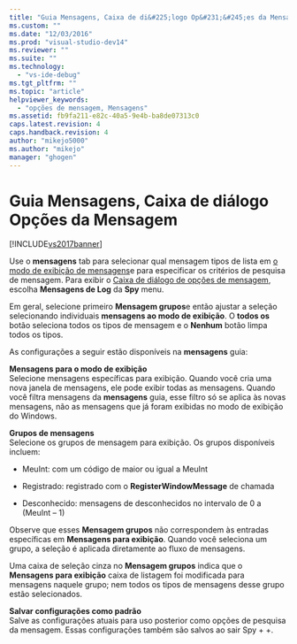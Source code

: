 ```yaml
---
title: "Guia Mensagens, Caixa de di&#225;logo Op&#231;&#245;es da Mensagem | Microsoft Docs"
ms.custom: ""
ms.date: "12/03/2016"
ms.prod: "visual-studio-dev14"
ms.reviewer: ""
ms.suite: ""
ms.technology: 
  - "vs-ide-debug"
ms.tgt_pltfrm: ""
ms.topic: "article"
helpviewer_keywords: 
  - "opções de mensagem, Mensagens"
ms.assetid: fb9fa211-e82c-40a5-9e4b-ba8de07313c0
caps.latest.revision: 4
caps.handback.revision: 4
author: "mikejo5000"
ms.author: "mikejo"
manager: "ghogen"
---
```

# Guia Mensagens, Caixa de di&#225;logo Op&#231;&#245;es da Mensagem
[!INCLUDE[vs2017banner](../code-quality/includes/vs2017banner.md)]

Use o  **mensagens** tab para selecionar qual mensagem tipos de lista em  [o modo de exibição de mensagens](../debugger/messages-view.md)e para especificar os critérios de pesquisa de mensagem.  Para exibir o  [Caixa de diálogo de opções de mensagem](../debugger/message-options-dialog-box.md), escolha  **Mensagens de Log** da  **Spy** menu.  
  
 Em geral, selecione primeiro  **Mensagem grupos**e então ajustar a seleção selecionando individuais  **mensagens ao modo de exibição**.  O  **todos os** botão seleciona todos os tipos de mensagem e o  **Nenhum** botão limpa todos os tipos.  
  
 As configurações a seguir estão disponíveis na  **mensagens** guia:  
  
 **Mensagens para o modo de exibição**  
 Selecione mensagens específicas para exibição.  Quando você cria uma nova janela de mensagens, ele pode exibir todas as mensagens.  Quando você filtra mensagens da  **mensagens** guia, esse filtro só se aplica às novas mensagens, não as mensagens que já foram exibidas no modo de exibição do Windows.  
  
 **Grupos de mensagens**  
 Selecione os grupos de mensagem para exibição.  Os grupos disponíveis incluem:  
  
-   MeuInt: com um código de maior ou igual a MeuInt  
  
-   Registrado: registrado com o  **RegisterWindowMessage** de chamada  
  
-   Desconhecido: mensagens de desconhecidos no intervalo de 0 a \(MeuInt – 1\)  
  
 Observe que esses  **Mensagem grupos** não correspondem às entradas específicas em  **Mensagens para exibição**.  Quando você seleciona um grupo, a seleção é aplicada diretamente ao fluxo de mensagens.  
  
 Uma caixa de seleção cinza no  **Mensagem grupos** indica que o  **Mensagens para exibição** caixa de listagem foi modificada para mensagens naquele grupo; nem todos os tipos de mensagens desse grupo estão selecionados.  
  
 **Salvar configurações como padrão**  
 Salve as configurações atuais para uso posterior como opções de pesquisa da mensagem.  Essas configurações também são salvos ao sair Spy \+ \+.